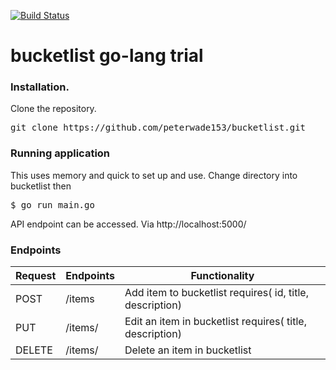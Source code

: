 [![Build Status](https://travis-ci.org/peterwade153/bucketlist.svg?branch=master)](https://travis-ci.org/peterwade153/bucketlist)

# bucketlist go-lang trial

### Installation.
Clone the repository.
<pre>
git clone https://github.com/peterwade153/bucketlist.git
</pre>

### Running application
This uses memory and quick to set up and use.
Change directory into bucketlist then
<pre>
$ go run main.go
</pre>

API endpoint can be accessed. Via http://localhost:5000/

### Endpoints

Request |       Endpoints                 |       Functionality
--------|---------------------------------|--------------------------------
POST    |  /items                         |        Add item to bucketlist requires( id, title, description)
PUT     |  /items/<id>                    |        Edit an item in bucketlist requires( title, description)
DELETE  |  /items/<id>                    |        Delete an item in bucketlist